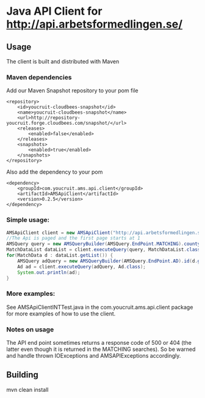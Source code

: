 Java API Client for http://api.arbetsformedlingen.se/
=====================================================

Usage
-----

The client is built and distributed with Maven
### Maven dependencies
Add our Maven Snapshot repository to your pom file
```
<repository>
    <id>youcruit-cloudbees-snapshot</id>
    <name>youcruit-cloudbees-snapshot</name>
    <url>http://repository-youcruit.forge.cloudbees.com/snapshot/</url>
    <releases>
        <enabled>false</enabled>
    </releases>
    <snapshots>
        <enabled>true</enabled>
    </snapshots>
</repository>
```

Also add the dependency to your pom
```
<dependency>
    <groupId>com.youcruit.ams.api.client</groupId>
    <artifactId>AMSApiClient</artifactId>
    <version>0.2.5</version>
</dependency>
```

### Simple usage:

```java
AMSApiClient client = new AMSApiClient("http://api.arbetsformedlingen.se", "youremail@example.com");
//The Api is paged and the first page starts at 1
AMSQuery query = new AMSQueryBuilder(AMSQuery.EndPoint.MATCHING).county(County.VARMLAND).page(1).build();
MatchDataList dataList = client.executeQuery(query, MatchDataList.class);
for(MatchData d : dataList.getList()) {
	AMSQuery adQuery = new AMSQueryBuilder(AMSQuery.EndPoint.AD).id(d.getAdId()).build();
	Ad ad = client.executeQuery(adQuery, Ad.class);
	System.out.println(ad);
}
```

### More examples:
See AMSApiClientINTTest.java in the com.youcruit.ams.api.client package for more examples of how to use the client.

### Notes on usage
The API end point sometimes returns a response code of 500 or 404 (the latter even though it is returned in the MATCHING searches).
So be warned and handle thrown IOExceptions and AMSAPIExceptions accordingly.

Building
--------

mvn clean install